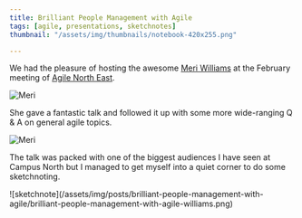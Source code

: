 ```yaml
---
title: Brilliant People Management with Agile
tags: [agile, presentations, sketchnotes]
thumbnail: "/assets/img/thumbnails/notebook-420x255.png"

---
```


We had the pleasure of hosting the awesome <a href="https://twitter.com/geek_manager/">Meri Williams</a> at the February meeting of <a href="https://www.meetup.com/Agile-North-East/events/235774940/">Agile North East</a>.

<img src="/assets/img/posts/brilliant-people-management-with-agile/traditional-management.png" alt="Meri" class="u-max-full-width" />

She gave a fantastic talk and followed it up with some more wide-ranging
Q &amp; A on general agile topics.

<img src="/assets/img/posts/brilliant-people-management-with-agile/hedgehog.png" alt="Meri" class="u-max-full-width" />

The talk was packed with one of the biggest audiences I have seen at Campus North
but I managed to get myself into a quiet corner to do some sketchnoting.

![sketchnote]\(/assets/img/posts/brilliant-people-management-with-agile/brilliant-people-management-with-agile-williams.png)
